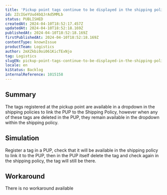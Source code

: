 ```yaml
---
title: 'Pickup point tags continue to be displayed in the shipping policy after deletion.'
id: 2ZcIGeYUud4bQJrAd5MMLb
status: PUBLISHED
createdAt: 2024-04-10T18:52:17.457Z
updatedAt: 2024-04-10T18:52:18.169Z
publishedAt: 2024-04-10T18:52:18.169Z
firstPublishedAt: 2024-04-10T18:52:18.169Z
contentType: knownIssue
productTeam: Logistics
author: 2mXZkbi0oi061KicTExNjo
tag: Logistics
slugEN: pickup-point-tags-continue-to-be-displayed-in-the-shipping-policy-after-deletion
locale: en
kiStatus: Backlog
internalReference: 1015158
---
```


## Summary


The tags registered at the pickup point are available in a dropdown in the shipping policies to link the PUP to the Shipping Policy, however when any of these tags are deleted in the PUP, they remain available in the dropdown within the shipping policy.


##

## Simulation


Register a tag in a PUP, check that it will be available in the shipping policy to link it to the PUP, then in the PUP itself delete the tag and check again in the shipping policy, the tag will still be there.


##

## Workaround


There is no workaround available





